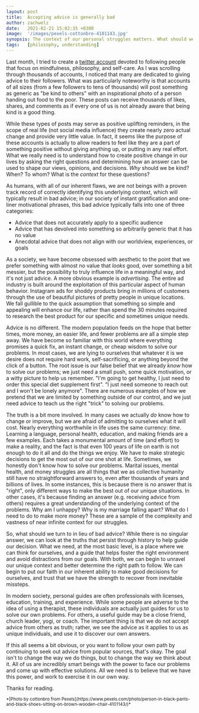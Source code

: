 ```yaml
---
layout: post
title:  Accepting advice is generally bad
author: zachwelz
date:   2021-02-21 15:02:35 +0300
image:  '/images/pexels-cottonbro-4101143.jpg'
synopsis: The context of our personal struggles matters. What should we consider before accepting advice from others?
tags:   [philosophy, understanding]
---
```


Last month, I tried to create a [twitter account](https://twitter.com/WelzPh) devoted to following people that focus on mindfulness, philosophy, and self-care. As I was scrolling through thousands of accounts, I noticed that many are dedicated to giving advice to their followers. What was particularly noteworthy is that accounts of all sizes (from a few followers to tens of thousands) will post something as generic as "be kind to others" with an inspirational photo of a person handing out food to the poor. These posts can receive thousands of likes, shares, and comments as if every one of us is not already aware that being kind is a good thing. 

While these types of posts may serve as positive uplifting reminders, in the scope of real life (not social media influence) they create nearly zero actual change and provide very little value. In fact, it seems like the purpose of these accounts is actually to allow readers to feel like they are a part of something positive without giving anything up, or putting in any real effort. What we really need is to understand how to create positive change in our lives by asking the right questions and determining how an answer can be used to shape our views, opinions, and decisions. *Why* should we be kind? When? To whom? What is the *context* for these questions? 

As humans, with all of our inherent flaws, we are not beings with a proven track record of correctly identifying this underlying context, which will typically result in bad advice; in our society of instant gratification and one-liner motivational phrases, this bad advice typically falls into one of three categories: 

* Advice that does not accurately apply to a specific audience
* Advice that has devolved into something so arbitrarily generic that it has no value
* Anecdotal advice that does not align with our worldview, experiences, or goals

As a society, we have become obsessed with aesthetic to the point that we prefer something with almost no value that *looks* good, over something a bit messier, but the possibility to truly influence life in a meaningful way, and it's not just advice. A more obvious example is *advertising*. The entire ad industry is built around the exploitation of this particular aspect of human behavior. Instagram ads for shoddy products bring in millions of customers through the use of beautiful pictures of pretty people in unique locations. We fall gullible to the quick assumption that something so simple and appealing will enhance our life, rather than spend the 30 minutes required to research the best product for our specific and sometimes *unique* needs. 

Advice is no different. The modern population feeds on the hope that better times, more money, an easier life, and fewer problems are all a simple step away. We have become so familiar with this world where everything promises a quick fix, an instant change, or cheap wisdom to solve our problems. In most cases, we are lying to ourselves that whatever it is we desire does not require hard work, self-sacrificing, or anything beyond the click of a button. The root issue is our false belief that we already *know* how to solve our problems; we just need a small push, some quick motivation, or a witty picture to help us remember. "I'm going to get healthy, I just need to order this special diet supplement first". "I just need someone to reach out and I won't be lonely anymore". There are numerous examples of how we pretend that we are limited by something outside of our control, and we just need advice to teach us the right "trick" to solving our problems. 

The truth is a bit more involved. In many cases we actually *do* know how to change or improve, but we are afraid of admitting to ourselves what it will cost. Nearly everything worthwhile in life uses the same currency: *time*. Learning a language, personal health, education, and making friends are a few examples. Each takes a monumental amount of time (and effort) to make a reality, and the fact is that even 100 years of life on earth is not enough to do it all and do the things we enjoy. We have to make strategic decisions to get the most out of our one shot at life. Sometimes, we honestly don't know how to solve our problems. Marital issues, mental health, and money struggles are all things that we as collective humanity still have no straightforward answers to, even after thousands of years and billions of lives. In some instances, this is because there is no answer that is "right", only different ways to make the best out of our unique situations. In other cases, it's because finding an answer (e.g. receiving advice from others) requires a great understanding of the underlying context of the problems. Why am I unhappy? Why is my marriage falling apart? What do I need to do to make more money? These are a sample of the complexity and vastness of near infinite context for our struggles. 

So, what should we turn to in lieu of bad advice? While there is no singular answer, we can look at the truths that persist through history to help guide our decision. What we need, at the most basic level, is a place where we can think for ourselves, and a guide that helps foster the right environment and avoid distractions from our goals. With both, we can begin to unravel our unique context and better determine the right path to follow. We can begin to put our faith in our inherent ability to make good decisions for ourselves, and trust that we have the strength to recover from inevitable missteps. 

In modern society, personal guides are often professionals with licenses, education, training, and experience. While some people are adverse to the idea of using a therapist, these individuals are actually just guides for us to solve our own problems. For others, a useful guide may be a close friend, church leader, yogi, or coach. The important thing is that we do not accept advice from others as truth; rather, we see the advice as it applies to us as unique individuals, and use it to discover our own answers. 

If this all seems a bit obvious, or you want to follow your own path by continuing to seek out advice from popular sources, that's okay. The goal isn't to change the way we do things, but to change the way we think about it. All of us are incredibly smart beings with the power to face our problems and come up with effective solutions. All we need is to believe that we have this power, and work to exercise it in our own way. 

Thanks for reading.


<sub>
*[Photo by cottonbro from Pexels](https://www.pexels.com/photo/person-in-black-pants-and-black-shoes-sitting-on-brown-wooden-chair-4101143/)*
</sub>

